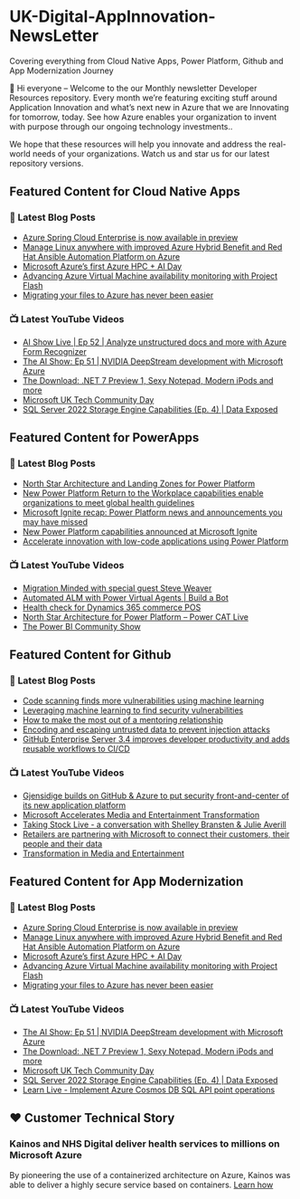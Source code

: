 # UK-Digital-AppInnovation-NewsLetter

Covering everything from Cloud Native Apps, Power Platform, Github and App Modernization Journey

👋 Hi everyone – Welcome to the our Monthly newsletter Developer Resources repository. Every month we’re featuring exciting stuff around Application Innovation and what’s next new in Azure that we are Innovating for tomorrow, today. See how Azure enables your organization to invent with purpose through our ongoing technology investments..


We hope that these resources will help you innovate and address the real-world needs of your organizations. Watch us and star us for our latest repository versions.

## Featured Content for Cloud Native Apps


### 📝 Latest Blog Posts

    
<!-- BLOGCNA:START -->
- [Azure Spring Cloud Enterprise is now available in preview](https://azure.microsoft.com/blog/azure-spring-cloud-enterprise-is-now-available-in-preview/)
- [Manage Linux anywhere with improved Azure Hybrid Benefit and Red Hat Ansible Automation Platform on Azure](https://azure.microsoft.com/blog/manage-linux-anywhere-with-improved-azure-hybrid-benefit-and-red-hat-ansible-automation-platform-on-azure/)
- [Microsoft Azure’s first Azure HPC + AI Day](https://azure.microsoft.com/blog/microsoft-azure-s-first-azure-hpc-ai-day/)
- [Advancing Azure Virtual Machine availability monitoring with Project Flash](https://azure.microsoft.com/blog/advancing-azure-virtual-machine-availability-monitoring-with-project-flash/)
- [Migrating your files to Azure has never been easier](https://azure.microsoft.com/blog/migrating-your-files-to-azure-has-never-been-easier/)
<!-- BLOGCNA:END -->

### 📺 Latest YouTube Videos

 
<!-- YOUTUBECNA:START -->
- [AI Show Live | Ep 52 | Analyze unstructured docs and more with Azure Form Recognizer](https://www.youtube.com/watch?v=YBmVAc6AlIM)
- [The AI Show: Ep 51 | NVIDIA DeepStream development with Microsoft Azure](https://www.youtube.com/watch?v=tOmdUUVuP7g)
- [The Download: .NET 7 Preview 1, Sexy Notepad, Modern iPods and more](https://www.youtube.com/watch?v=jkxf9LwMZJ4)
- [Microsoft UK Tech Community Day](https://www.youtube.com/watch?v=75iOn2PxMqc)
- [SQL Server 2022 Storage Engine Capabilities &lpar;Ep. 4&rpar; | Data Exposed](https://www.youtube.com/watch?v=VeK1OvBKZYI)
<!-- YOUTUBECNA:END -->

##  Featured Content for PowerApps
### 📝 Latest Blog Posts
<!-- BLOGPOWER:START -->
- [North Star Architecture and Landing Zones for Power Platform](https://cloudblogs.microsoft.com/powerplatform/2022/02/18/north-star-architecture-and-landing-zones-for-power-platform/)
- [New Power Platform Return to the Workplace capabilities enable organizations to meet global health guidelines](https://cloudblogs.microsoft.com/powerplatform/2021/11/30/new-power-platform-return-to-the-workplace-capabilities-enable-organizations-to-meet-global-health-guidelines/)
- [Microsoft Ignite recap: Power Platform news and announcements you may have missed](https://cloudblogs.microsoft.com/powerplatform/2021/11/18/microsoft-ignite-recap-power-platform-news-and-announcements-you-may-have-missed/)
- [New Power Platform capabilities announced at Microsoft Ignite](https://cloudblogs.microsoft.com/powerplatform/2021/11/02/new-power-platform-capabilities-announced-at-microsoft-ignite/)
- [Accelerate innovation with low-code applications using Power Platform](https://cloudblogs.microsoft.com/powerplatform/2021/11/02/accelerate-innovation-with-low-code-applications-using-power-platform/)
<!-- BLOGPOWER:END -->
 ### 📺 Latest YouTube Videos
    
<!-- YOUTUBEPOWER:START -->
- [Migration Minded with special guest Steve Weaver](https://www.youtube.com/watch?v=jrj1yaaa4QU)
- [Automated ALM with Power Virtual Agents | Build a Bot](https://www.youtube.com/watch?v=aEbnO4vLp8o)
- [Health check for Dynamics 365 commerce POS](https://www.youtube.com/watch?v=RfPDNmnqYvY)
- [North Star Architecture for Power Platform – Power CAT Live](https://www.youtube.com/watch?v=4ZAq7WfFGsc)
- [The Power BI Community Show](https://www.youtube.com/watch?v=6gBgfQmGmdQ)
<!-- YOUTUBEPOWER:END -->

##  Featured Content for Github
### 📝 Latest Blog Posts
<!-- BLOGGITHUB:START -->
- [Code scanning finds more vulnerabilities using machine learning](https://github.blog/2022-02-17-code-scanning-finds-vulnerabilities-using-machine-learning/)
- [Leveraging machine learning to find security vulnerabilities](https://github.blog/2022-02-17-leveraging-machine-learning-find-security-vulnerabilities/)
- [How to make the most out of a mentoring relationship](https://github.blog/2022-02-16-how-to-make-the-most-out-of-a-mentoring-relationship/)
- [Encoding and escaping untrusted data to prevent injection attacks](https://github.blog/2022-02-16-encoding-escaping-untrusted-data-prevent-injection-attacks/)
- [GitHub Enterprise Server 3.4 improves developer productivity and adds reusable workflows to CI/CD](https://github.blog/2022-02-15-ghes-3-4-developer-productivity-reusable-workflows-ci-cd/)
<!-- BLOGGITHUB:END -->
### 📺 Latest YouTube Videos
<!-- YOUTUBEGITHUB:START -->
- [Gjensidige builds on GitHub &amp; Azure to put security front-and-center of its new application platform](https://www.youtube.com/watch?v=2vM27KH_jCI)
- [Microsoft Accelerates Media and Entertainment Transformation](https://www.youtube.com/watch?v=HREOWPQrWGc)
- [Taking Stock Live - a conversation with Shelley Bransten &amp; Julie Averill](https://www.youtube.com/watch?v=ZjzGi3DdPAM)
- [Retailers are partnering with Microsoft to connect their customers, their people and their data](https://www.youtube.com/watch?v=C2xHCjsREVU)
- [Transformation in Media and Entertainment](https://www.youtube.com/watch?v=MGPQGP2_jCA)
<!-- YOUTUBEGITHUB:END -->
##  Featured Content for App Modernization
### 📝 Latest Blog Posts
<!-- BLOGAPPMOD:START -->
- [Azure Spring Cloud Enterprise is now available in preview](https://azure.microsoft.com/blog/azure-spring-cloud-enterprise-is-now-available-in-preview/)
- [Manage Linux anywhere with improved Azure Hybrid Benefit and Red Hat Ansible Automation Platform on Azure](https://azure.microsoft.com/blog/manage-linux-anywhere-with-improved-azure-hybrid-benefit-and-red-hat-ansible-automation-platform-on-azure/)
- [Microsoft Azure’s first Azure HPC + AI Day](https://azure.microsoft.com/blog/microsoft-azure-s-first-azure-hpc-ai-day/)
- [Advancing Azure Virtual Machine availability monitoring with Project Flash](https://azure.microsoft.com/blog/advancing-azure-virtual-machine-availability-monitoring-with-project-flash/)
- [Migrating your files to Azure has never been easier](https://azure.microsoft.com/blog/migrating-your-files-to-azure-has-never-been-easier/)
<!-- BLOGAPPMOD:END -->
### 📺 Latest YouTube Videos
<!-- YOUTUBEAPPMOD:START -->
- [The AI Show: Ep 51 | NVIDIA DeepStream development with Microsoft Azure](https://www.youtube.com/watch?v=tOmdUUVuP7g)
- [The Download: .NET 7 Preview 1, Sexy Notepad, Modern iPods and more](https://www.youtube.com/watch?v=jkxf9LwMZJ4)
- [Microsoft UK Tech Community Day](https://www.youtube.com/watch?v=75iOn2PxMqc)
- [SQL Server 2022 Storage Engine Capabilities &lpar;Ep. 4&rpar; | Data Exposed](https://www.youtube.com/watch?v=VeK1OvBKZYI)
- [Learn Live - Implement Azure Cosmos DB SQL API point operations](https://www.youtube.com/watch?v=qEsgdKCSuXA)
<!-- YOUTUBEAPPMOD:END -->


## ♥️ Customer Technical Story 

### Kainos and NHS Digital deliver health services to millions on Microsoft Azure

By pioneering the use of a containerized architecture on Azure, Kainos was able to deliver a highly secure service based on containers. [Learn how](https://customers.microsoft.com/en-us/story/1368348549535774520-kainos-and-nhs-digital-deliver-health-services-to-millions-on-microsoft-azure)

